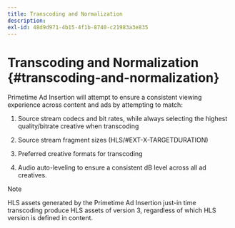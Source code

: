 ```yaml
---
title: Transcoding and Normalization
description:
exl-id: 48d9d971-4b15-4f1b-8740-c21983a3e835
---
```

# Transcoding and Normalization {#transcoding-and-normalization}

Primetime Ad Insertion will attempt to ensure a consistent viewing experience across content and ads by attempting to match:

1. Source stream codecs and bit rates, while always selecting the highest quality/bitrate creative when transcoding

1. Source stream fragment sizes (HLS/#EXT-X-TARGETDURATION)

1. Preferred creative formats for transcoding

1. Audio auto-leveling to ensure a consistent dB level across all ad creatives.

>[!NOTE]
>
>HLS assets generated by the Primetime Ad Insertion just-in time transcoding produce HLS assets of version 3, regardless of which HLS version is defined in content.
